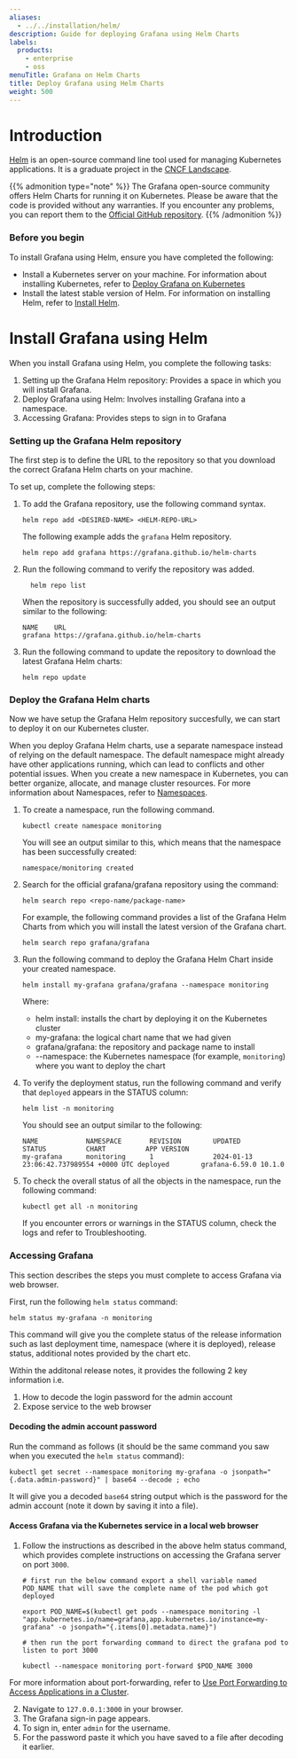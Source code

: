 ```yaml
---
aliases:
  - ../../installation/helm/
description: Guide for deploying Grafana using Helm Charts
labels:
  products:
    - enterprise
    - oss
menuTitle: Grafana on Helm Charts
title: Deploy Grafana using Helm Charts
weight: 500
---
```


# Introduction

[Helm](https://helm.sh/) is an open-source command line tool used for managing Kubernetes applications. It is a graduate project in the [CNCF Landscape](https://www.cncf.io/projects/helm/).

{{% admonition type="note" %}}
The Grafana open-source community offers Helm Charts for running it on Kubernetes. Please be aware that the code is provided without any warranties. If you encounter any problems, you can report them to the [Official GitHub repository](https://github.com/grafana/helm-charts/).
{{% /admonition %}}

### Before you begin

To install Grafana using Helm, ensure you have completed the following:
- Install a Kubernetes server on your machine. For information about installing Kubernetes, refer to [Deploy Grafana on Kubernetes](/docs/grafana/latest/setup-grafana/installation/kubernetes/)
- Install the latest stable version of Helm. For information on installing Helm, refer to [Install Helm](https://helm.sh/docs/intro/install/).

# Install Grafana using Helm

When you install Grafana using Helm, you complete the following tasks:
1. Setting up the Grafana Helm repository: Provides a space in which you will install Grafana.
2. Deploy Grafana using Helm: Involves installing Grafana into a namespace.
3. Accessing Grafana: Provides steps to sign in to Grafana

### Setting up the Grafana Helm repository

The first step is to define the URL to the repository so that you download the correct Grafana Helm charts on your machine.

To set up, complete the following steps:

1. To add the Grafana repository, use the following command syntax.
   
   `helm repo add <DESIRED-NAME> <HELM-REPO-URL>`

   The following example adds the `grafana` Helm repository.

   ```
   helm repo add grafana https://grafana.github.io/helm-charts
   ```

2. Run the following command to verify the repository was added.
   
   ```
	 helm repo list
	 ```

   When the repository is successfully added, you should see an output similar to the following:

   ```
   NAME    URL                                  
   grafana https://grafana.github.io/helm-charts
   ```

3. Run the following command to update the repository to download the latest Grafana Helm charts:
   
   ```
   helm repo update
   ```

### Deploy the Grafana Helm charts

Now we have setup the Grafana Helm repository succesfully, we can start to deploy it on our Kubernetes cluster.

When you deploy Grafana Helm charts, use a separate namespace instead of relying on the default namespace. The default namespace might already have other applications running, which can lead to conflicts and other potential issues.
When you create a new namespace in Kubernetes, you can better organize, allocate, and manage cluster resources. For more information about Namespaces, refer to [Namespaces](https://kubernetes.io/docs/concepts/overview/working-with-objects/namespaces/).

1. To create a namespace, run the following command.
   
   ```
   kubectl create namespace monitoring
   ```
   You will see an output similar to this, which means that the namespace has been successfully created:

   ```
   namespace/monitoring created
   ```

2. Search for the official grafana/grafana repository using the command:
   
   `helm search repo <repo-name/package-name>`

   For example, the following command provides a list of the Grafana Helm Charts from which you will install the latest version of the Grafana chart.

   ```
   helm search repo grafana/grafana
   ```

3. Run the following command to deploy the Grafana Helm Chart inside your created namespace.
   
   ```
   helm install my-grafana grafana/grafana --namespace monitoring
   ```

   Where:
   - helm install: installs the chart by deploying it on the Kubernetes cluster
   - my-grafana: the logical chart name that we had given
   - grafana/grafana: the repository and package name to install
   - --namespace: the Kubernetes namespace (for example, `monitoring`) where you want to deploy the chart

4. To verify the deployment status, run the following command and verify that `deployed` appears in the STATUS column:
   
   ```
   helm list -n monitoring
   ```

   You should see an output similar to the following:

   ```
   NAME            NAMESPACE       REVISION        UPDATED                                 STATUS          CHART          APP VERSION
   my-grafana      monitoring      1               2024-01-13 23:06:42.737989554 +0000 UTC deployed        grafana-6.59.0 10.1.0   
   ```

5. To check the overall status of all the objects in the namespace, run the following command:
   
	```
	kubectl get all -n monitoring
	```

   If you encounter errors or warnings in the STATUS column, check the logs and refer to Troubleshooting.

### Accessing Grafana

This section describes the steps you must complete to access Grafana via web browser.

First, run the following `helm status` command:

```
helm status my-grafana -n monitoring
```

This command will give you the complete status of the release information such as last deployment time, namespace (where it is deployed), release status, additional notes provided by the chart etc.

Within the additonal release notes, it provides the following 2 key information i.e.
1. How to decode the login password for the admin account
2. Expose service to the web browser
   
#### Decoding the admin account password

Run the command as follows (it should be the same command you saw when you executed the `helm status` command):

```
kubectl get secret --namespace monitoring my-grafana -o jsonpath="{.data.admin-password}" | base64 --decode ; echo
```

It will give you a decoded `base64` string output which is the password for the admin account (note it down by saving it into a file).

#### Access Grafana via the Kubernetes service in a local web browser

1. Follow the instructions as described in the above helm status command, which provides complete instructions on accessing the Grafana server on port `3000`.

   ```
   # first run the below command export a shell variable named POD_NAME that will save the complete name of the pod which got deployed

   export POD_NAME=$(kubectl get pods --namespace monitoring -l "app.kubernetes.io/name=grafana,app.kubernetes.io/instance=my-grafana" -o jsonpath="{.items[0].metadata.name}")

   # then run the port forwarding command to direct the grafana pod to listen to port 3000

   kubectl --namespace monitoring port-forward $POD_NAME 3000
   ```

For more information about port-forwarding, refer to [Use Port Forwarding to Access Applications in a Cluster](https://kubernetes.io/docs/tasks/access-application-cluster/port-forward-access-application-cluster/).

2. Navigate to `127.0.0.1:3000` in your browser.
3. The Grafana sign-in page appears.
4. To sign in, enter `admin` for the username.
5. For the password paste it which you have saved to a file after decoding it earlier.






